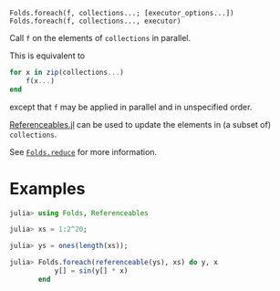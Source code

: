     Folds.foreach(f, collections...; [executor_options...])
    Folds.foreach(f, collections..., executor)

Call `f` on the elements of `collections` in parallel.

This is equivalent to

```Julia
for x in zip(collections...)
    f(x...)
end
```

except that `f` may be applied in parallel and in unspecified order.

[Referenceables.jl](https://github.com/tkf/Referenceables.jl) can be used to
update the elements in (a subset of) `collections`.

See [`Folds.reduce`](@ref) for more information.

# Examples

```julia
julia> using Folds, Referenceables

julia> xs = 1:2^20;

julia> ys = ones(length(xs));

julia> Folds.foreach(referenceable(ys), xs) do y, x
           y[] = sin(y[] * x)
       end
```
